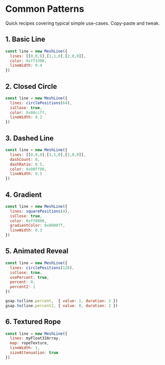 # Common Patterns

Quick recipes covering typical simple use-cases. Copy-paste and tweak.

## 1. Basic Line

```js
const line = new MeshLine({
  lines: [[0,0,0],[1,1,0],[2,0,0]],
  color: 0xff3300,
  lineWidth: 0.4
})
```

## 2. Closed Circle

```js
const line = new MeshLine({
  lines: circlePositions(64),
  isClose: true,
  color: 0x00ccff,
  lineWidth: 0.2
})
```

## 3. Dashed Line

```js
const line = new MeshLine({
  lines: [[0,0,0],[1,1,0],[2,0,0]],
  dashCount: 8,
  dashRatio: 0.5,
  color: 0x00ff00,
  lineWidth: 0.5
})
```

## 4. Gradient

```js
const line = new MeshLine({
  lines: squarePositions(4),
  isClose: true,
  color: 0xff0000,
  gradientColor: 0x0000ff,
  lineWidth: 0.3
})
```

## 5. Animated Reveal

```js
const line = new MeshLine({
  lines: circlePositions(128),
  isClose: true,
  usePercent: true,
  percent: 0,
  percent2: 1
})

gsap.to(line.percent,  { value: 1, duration: 2 })
gsap.to(line.percent2, { value: 0, duration: 2 })
```

## 6. Textured Rope

```js
const line = new MeshLine({
  lines: myFloat32Array,
  map: ropeTexture,
  lineWidth: 1,
  sizeAttenuation: true
})
``` 
